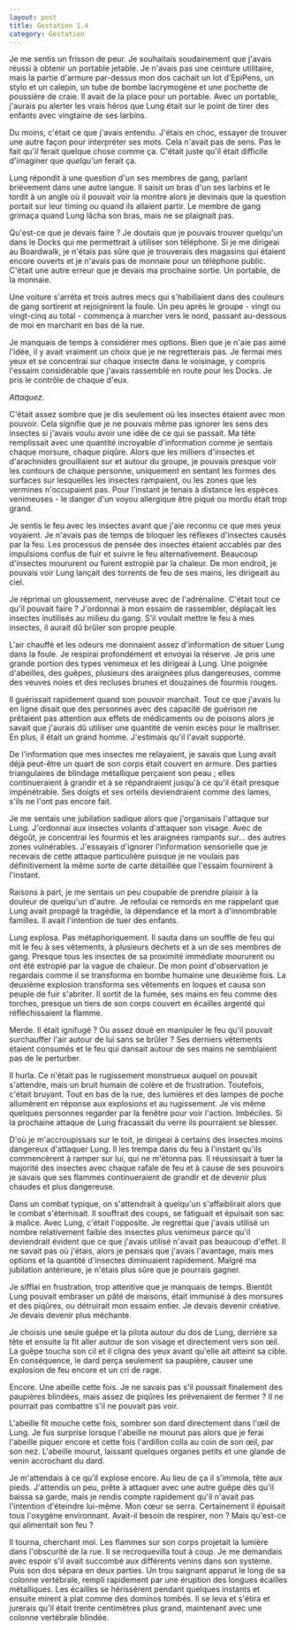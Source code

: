 ```yaml
---
layout: post
title: Gestation 1.4
category: Gestation
---
```


Je me sentis un frisson de peur.
Je souhaitais soudainement que j'avais réussi à obtenir un portable jetable.
Je n'avais pas une ceinture utilitaire, mais la partie d'armure par-dessus mon dos cachait un lot d'EpiPens, un stylo et un calepin, un tube de bombe lacrymogène et une pochette de poussière de craie.
Il avait de la place pour un portable.
Avec un portable, j'aurais pu alerter les vrais héros que Lung était sur le point de tirer des enfants avec vingtaine de ses larbins.

Du moins, c'était ce que j'avais entendu.
J'étais en choc, essayer de trouver une autre façon pour interpréter ses mots.
Cela n'avait pas de sens.
Pas le fait qu'*il* ferait quelque chose comme ça.
C'était juste qu'il était difficile d'imaginer que *quelqu'un* ferait ça.

Lung répondit à une question d'un ses membres de gang, parlant brièvement dans une autre langue.
Il saisit un bras d'un ses larbins et le tordit à un angle où il pouvait voir la montre alors je devinais que la question portait sur leur timing ou quand ils allaient partir.
Le membre de gang grimaça quand Lung lâcha son bras, mais ne se plaignait pas.

Qu'est-ce que je devais faire ?
Je doutais que je pouvais trouver quelqu'un dans le Docks qui me permettrait à utiliser son téléphone.
Si je me dirigeai au Boardwalk, je n'étais pas sûre que je trouverais des magasins qui étaient encore ouverts et je n'avais pas de monnaie pour un téléphone public.
C'était une autre erreur que je devais ma prochaine sortie.
Un portable, de la monnaie.

Une voiture s'arrêta et trois autres mecs qui s'habillaient dans des couleurs de gang sortirent et rejoignirent la foule.
Un peu après le groupe - vingt ou vingt-cinq au total - commença à marcher vers le nord, passant au-dessous de moi en marchant en bas de la rue.

Je manquais de temps à considérer mes options.
Bien que je n'aie pas aimé l'idée, il y avait vraiment un choix que je ne regretterais pas.
Je fermai mes yeux et se concentrai sur chaque insecte dans le voisinage, y compris l'essaim considérable que j'avais rassemblé en route pour les Docks.
Je pris le contrôle de chaque d'eux.

*Attaquez*.

C'était assez sombre que je dis seulement où les insectes étaient avec mon pouvoir.
Cela signifie que je ne pouvais même pas ignorer les sens des insectes si j'avais voulu avoir une idée de ce qui se passait.
Ma tête remplissait avec une quantité incroyable d'information comme je sentais chaque morsure, chaque piqûre.
Alors que les milliers d'insectes et d'arachnides grouillaient sur et autour du groupe, je pouvais presque voir les contours de chaque personne, uniquement en sentant les formes des surfaces sur lesquelles les insectes rampaient, ou les zones que les vermines n'occupaient pas.
Pour l'instant je tenais à distance les espèces venimeuses - le danger d'un voyou allergique être piqué ou mordu était trop grand.

Je sentis le feu avec les insectes avant que j'aie reconnu ce que mes yeux voyaient.
Je n'avais pas de temps de bloquer les réflexes d'insectes causés par la feu.
Les processus de pensée des insectes étaient accablés par des impulsions confus de fuir et suivre le feu alternativement.
Beaucoup d'insectes moururent ou furent estropié par la chaleur.
De mon endroit, je pouvais voir Lung lançait des torrents de feu de ses mains, les dirigeait au ciel. 

Je réprimai un gloussement, nerveuse avec de l'adrénaline.
C'était tout ce qu'il pouvait faire ?
J'ordonnai à mon essaim de rassembler, déplaçait les insectes inutilisés au milieu du gang.
S'il voulait mettre le feu à mes insectes, il aurait dû brûler son propre peuple.

L'air chauffé et les odeurs me donnaient assez d'information de situer Lung dans la foule.
Je respirai profondément et envoyai la réserve.
Je pris une grande portion des types venimeux et les dirigeai à Lung.
Une poignée d'abeilles, des guêpes, plusieurs des araignées plus dangereuses, comme des veuves noies et des recluses brunes et douzaines de fourmis rouges.
 
Il guérissait rapidement quand son pouvoir marchait.
Tout ce que j'avais lu en ligne disait que des personnes avec des capacité de guérison ne prêtaient pas attention aux effets de médicaments ou de poisons alors je savait que j'aurais dû utiliser une quantité de venin excès pour le maîtriser.
En plus, il était un grand homme.
J'estimais qu'il l'avait supporté.

De l'information que mes insectes me relayaient, je savais que Lung avait déjà peut-être un quart de son corps était couvert en armure.
Des parties triangulaires de blindage métallique perçaient son peau ; elles continueraient à grandir et à se répandraient jusqu'à ce qu'il était presque impénétrable.
Ses doigts et ses orteils deviendraient comme des lames, s'ils ne l'ont pas encore fait.

Je me sentais une jubilation sadique alors que j'organisais l'attaque sur Lung.
J'ordonnai aux insectes volants d'attaquer son visage.
Avec de dégoût, je concentrai les fourmis et les araignées rampants sur... des autres zones vulnérables.
J'essayais d'ignorer l'information sensorielle que je recevais de cette attaque particulière puisque je ne voulais pas définitivement la même sorte de carte détaillée que l'essaim fournirent à l'instant.

Raisons à part, je me sentais un peu coupable de prendre plaisir à la douleur de quelqu'un d'autre.
Je refoulai ce remords en me rappelant que Lung avait propagé la tragédie, la dépendance et la mort à d'innombrable familles.
Il avait l'intention de tuer des enfants.

Lung explosa.
Pas métaphoriquement.
Il sauta dans un souffle de feu qui mit le feu à ses vêtements, à plusieurs déchets et à un de ses membres de gang.
Presque tous les insectes de sa proximité immédiate moururent ou ont été estropié par la vague de chaleur.
De mon point d'observation je regardais comme il se transforma en bombe humaine une deuxième fois.
La deuxième explosion transforma ses vêtements en loques et causa son peuple de fuir s'abriter.
Il sortit de la fumée, ses mains en feu comme des torches, presque un tiers de son corps couvert en écailles argenté qui réfléchissaient la flamme.

Merde.
Il était ignifugé ?
Ou assez doué en manipuler le feu qu'il pouvait surchauffer l'air autour de lui sans se brûler ?
Ses derniers vêtements étaient consumés et le feu qui dansait autour de ses mains ne semblaient pas de le perturber.

Il hurla.
Ce n'était pas le rugissement monstrueux auquel on pouvait s'attendre, mais un bruit humain de colère et de frustration.
Toutefois, c'était bruyant.
Tout en bas de la rue, des lumières et des lampes de poche allumèrent en réponse aux explosions et au rugissement.
Je vis même quelques personnes regarder par la fenêtre pour voir l'action.
Imbéciles.
Si la prochaine attaque de Lung fracassait du verre ils pourraient se blesser.

D'où je m'accroupissais sur le toit, je dirigeai à certains des insectes moins dangereux d'attaquer Lung.
Il les trempa dans du feu à l'instant qu'ils commencèrent à ramper sur lui, qui ne m'étonna pas.
Il réussissait à tuer la majorité des insectes avec chaque rafale de feu et à cause de ses pouvoirs je savais que ses flammes continueraient de grandir et de devenir plus chaudes et plus dangereuse.

Dans un combat typique, on s'attendrait à quelqu'un s'affaiblirait alors que le combat s'éternisait.
Il souffrait des coups, se fatiguait et épuisait son sac à malice.
Avec Lung, c'était l'opposite.
Je regrettai que j'avais utilisé un nombre relativement faible des insectes plus venimeux parce qu'il deviendrait évident que ce que j'avais utilisé n'avait pas beaucoup d'effet.
Il ne savait pas où j'étais, alors je pensais que j'avais l'avantage, mais mes options et la quantité d'insectes diminuaient rapidement.
Malgré ma jubilation antérieure, je n'étais plus sûre que je pourrais gagner.

Je sifflai en frustration, trop attentive que je manquais de temps.
Bientôt Lung pouvait embraser un pâté de maisons, était immunisé à des morsures et des piqûres, ou détruirait mon essaim entier.
Je devais devenir créative.
Je devais devenir plus méchante.

Je choisis une seule guêpe et la pilota autour du dos de Lung, derrière sa tête et ensuite la fit aller autour de son visage et directement vers son œil.
La guêpe toucha son cil et il cligna des yeux avant qu'elle ait atteint sa cible.
En conséquence, le dard perça seulement sa paupière, causer une explosion de feu encore et un cri de rage.

Encore.
Une abeille cette fois.
Je ne savais pas s'il poussait finalement des paupières blindées, mais assez de piqûres les prévenaient de fermer ?
Il ne pourrait pas combattre s'il ne pouvait pas voir.

L'abeille fit mouche cette fois, sombrer son dard directement dans l'œil de Lung.
Je fus surprise lorsque l'abeille ne mourut pas alors que je ferai l'abeille piquer encore et cette fois l'ardillon colla au coin de son œil, par son nez.
L'abeille mourut, laissant quelques organes petits et une glande de venin accrochant du dard.

Je m'attendais à ce qu'il explose encore.
Au lieu de ça il s'immola, tête aux pieds.
J'attendis un peu, prête à attaquer avec une autre guêpe dès qu'il baissa sa garde, mais je rendis compte rapidement qu'il n'avait pas l'intention d'éteindre lui-même.
Mon cœur se serra.
Certainement il épuisait tous l'oxygène environnant.
Avait-il besoin de respirer, non ?
Mais qu'est-ce qui alimentait son feu ?

Il tourna, cherchant moi.
Les flammes sur son corps projetait la lumière dans l'obscurité de la rue.
Il se recroquevilla tout à coup.
Je me demandais avec espoir s'il avait succombé aux différents venins dans son système.
Puis son dos sépara en deux parties.
Un trou saignant apparut le long de sa colonne vertébrale, rempli rapidement par une éruption des longues écailles métalliques.
Les écailles se hérissèrent pendant quelques instants et ensuite mirent à plat comme des dominos tombés.
Il se leva et s'étira et jurerais qu'il était trente centimètres plus grand, maintenant avec une colonne vertébrale blindée.

